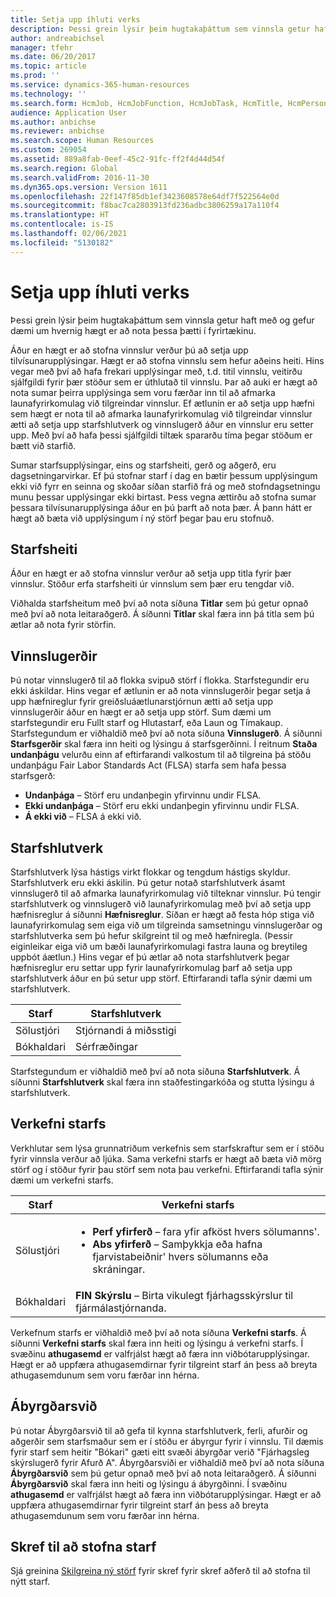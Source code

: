 ```yaml
---
title: Setja upp íhluti verks
description: Þessi grein lýsir þeim hugtakaþáttum sem vinnsla getur haft með og gefur dæmi um hvernig hægt er að nota þessa þætti í fyrirtækinu.
author: andreabichsel
manager: tfehr
ms.date: 06/20/2017
ms.topic: article
ms.prod: ''
ms.service: dynamics-365-human-resources
ms.technology: ''
ms.search.form: HcmJob, HcmJobFunction, HcmJobTask, HcmTitle, HcmPersonnelManagementWorkspace
audience: Application User
ms.author: anbichse
ms.reviewer: anbichse
ms.search.scope: Human Resources
ms.custom: 269054
ms.assetid: 889a8fab-0eef-45c2-91fc-ff2f4d44d54f
ms.search.region: Global
ms.search.validFrom: 2016-11-30
ms.dyn365.ops.version: Version 1611
ms.openlocfilehash: 22f147f85db1ef3423608578e64df7f522564e0d
ms.sourcegitcommit: f8bac7ca2803913fd236adbc3806259a17a110f4
ms.translationtype: HT
ms.contentlocale: is-IS
ms.lasthandoff: 02/06/2021
ms.locfileid: "5130182"
---
```

# <a name="set-up-the-components-of-a-job"></a>Setja upp íhluti verks

Þessi grein lýsir þeim hugtakaþáttum sem vinnsla getur haft með og gefur dæmi um hvernig hægt er að nota þessa þætti í fyrirtækinu. 

Áður en hægt er að stofna vinnslur verður þú að setja upp tilvísunarupplýsingar. Hægt er að stofna vinnslu sem hefur aðeins heiti. Hins vegar með því að hafa frekari upplýsingar með, t.d. titil vinnslu, veitirðu sjálfgildi fyrir þær stöður sem er úthlutað til vinnslu. Þar að auki er hægt að nota sumar þeirra upplýsinga sem voru færðar inn til að afmarka launafyrirkomulag við tilgreindar vinnslur. Ef ætlunin er að setja upp hæfni sem hægt er nota til að afmarka launafyrirkomulag við tilgreindar vinnslur ætti að setja upp starfshlutverk og vinnslugerð áður en vinnslur eru setter upp. Með því að hafa þessi sjálfgildi tiltæk spararðu tíma þegar stöðum er bætt við starfið. 

Sumar starfsupplýsingar, eins og starfsheiti, gerð og aðgerð, eru dagsetningarvirkar. Ef þú stofnar starf í dag en bætir þessum upplýsingum ekki við fyrr en seinna og skoðar síðan starfið frá og með stofndagsetningu munu þessar upplýsingar ekki birtast. Þess vegna ættirðu að stofna sumar þessara tilvísunarupplýsinga áður en þú þarft að nota þær. Á þann hátt er hægt að bæta við upplýsingum í ný störf þegar þau eru stofnuð.

## <a name="job-titles"></a>Starfsheiti
Áður en hægt er að stofna vinnslur verður að setja upp titla fyrir þær vinnslur. Stöður erfa starfsheiti úr vinnslum sem þær eru tengdar við. 

Viðhalda starfsheitum með því að nota síðuna **Titlar** sem þú getur opnað með því að nota leitaraðgerð. Á síðunni **Titlar** skal færa inn þá titla sem þú ætlar að nota fyrir störfin.

## <a name="job-types"></a>Vinnslugerðir
Þú notar vinnslugerð til að flokka svipuð störf í flokka. Starfstegundir eru ekki áskildar. Hins vegar ef ætlunin er að nota vinnslugerðir þegar setja á upp hæfnireglur fyrir greiðsluáætlunarstjórnun ætti að setja upp vinnslugerðir áður en hægt er að setja upp störf. Sum dæmi um starfstegundir eru Fullt starf og Hlutastarf, eða Laun og Tímakaup. Starfstegundum er viðhaldið með því að nota síðuna **Vinnslugerð**. Á síðunni **Starfsgerðir** skal færa inn heiti og lýsingu á starfsgerðinni. Í reitnum **Staða undanþágu** velurðu einn af eftirfarandi valkostum til að tilgreina þá stöðu undanþágu Fair Labor Standards Act (FLSA) starfa sem hafa þessa starfsgerð:

-   **Undanþága** – Störf eru undanþegin yfirvinnu undir FLSA.
-   **Ekki undanþága** – Störf eru ekki undanþegin yfirvinnu undir FLSA.
-   **Á ekki við** – FLSA á ekki við.

## <a name="job-functions"></a>Starfshlutverk
Starfshlutverk lýsa hástigs virkt flokkar og tengdum hástigs skyldur. Starfshlutverk eru ekki áskilin. Þú getur notað starfshlutverk ásamt vinnslugerð til að afmarka launafyrirkomulag við tilteknar vinnslur. Þú tengir starfshlutverk og vinnslugerð við launafyrirkomulag með því að setja upp hæfnisreglur á síðunni **Hæfnisreglur**. Síðan er hægt að festa hóp stiga við launafyrirkomulag sem eiga við um tilgreinda samsetningu vinnslugerðar og starfshlutverka sem þú hefur skilgreint til og með hæfniregla. (Þessir eiginleikar eiga við um bæði launafyrirkomulagi fastra launa og breytileg uppbót áætlun.) Hins vegar ef þú ætlar að nota starfshlutverk þegar hæfnisreglur eru settar upp fyrir launafyrirkomulag þarf að setja upp starfshlutverk áður en þú setur upp störf. Eftirfarandi tafla sýnir dæmi um starfshlutverk.

| Starf           | Starfshlutverk         |
|---------------|----------------------|
| Sölustjóri | Stjórnandi á miðsstigi    |
| Bókhaldari    | Sérfræðingar        |

Starfstegundum er viðhaldið með því að nota síðuna **Starfshlutverk**. Á síðunni **Starfshlutverk** skal færa inn staðfestingarkóða og stutta lýsingu á starfshlutverk.

## <a name="job-tasks"></a>Verkefni starfs
Verkhlutar sem lýsa grunnatriðum verkefnis sem starfskraftur sem er í stöðu fyrir vinnsla verður að ljúka. Sama verkefni starfs er hægt að bæta við mörg störf og í stöður fyrir þau störf sem nota þau verkefni. Eftirfarandi tafla sýnir dæmi um verkefni starfs.

<table>
<thead>
<tr class="header">
<th>Starf</th>
<th>Verkefni starfs</th>
</tr>
</thead>
<tbody>
<tr class="odd">
<td>Sölustjóri</td>
<td><ul>
<li><strong>Perf yfirferð</strong> – fara yfir afköst hvers sölumanns&#39;.</li>
<li><strong>Abs yfirferð</strong> – Samþykkja eða hafna fjarvistabeiðnir&#39; hvers sölumanns eða skráningar.</li>
</ul></td>
</tr>
<tr class="even">
<td>Bókhaldari</td>
<td><strong>FIN Skýrslu</strong> – Birta vikulegt fjárhagsskýrslur til fjármálastjórnanda.</td>
</tr>
</tbody>
</table>

Verkefnum starfs er viðhaldið með því að nota síðuna **Verkefni starfs**. Á síðunni **Verkefni starfs** skal færa inn heiti og lýsingu á verkefni starfs. Í svæðinu **athugasemd** er valfrjálst hægt að færa inn viðbótarupplýsingar. Hægt er að uppfæra athugasemdirnar fyrir tilgreint starf án þess að breyta athugasemdunum sem voru færðar inn hérna.

## <a name="areas-of-responsibility"></a>Ábyrgðarsvið
Þú notar Ábyrgðarsvið til að gefa til kynna starfshlutverk, ferli, afurðir og aðgerðir sem starfsmaður sem er í stöðu er ábyrgur fyrir í vinnslu. Til dæmis fyrir starf sem heitir "Bókari" gæti eitt svæði ábyrgðar verið "Fjárhagsleg skýrslugerð fyrir Afurð A". Ábyrgðarsviði er viðhaldið með því að nota síðuna **Ábyrgðarsvið** sem þú getur opnað með því að nota leitaraðgerð. Á síðunni **Ábyrgðarsvið** skal færa inn heiti og lýsingu á ábyrgðinni. Í svæðinu **athugasemd** er valfrjálst hægt að færa inn viðbótarupplýsingar. Hægt er að uppfæra athugasemdirnar fyrir tilgreint starf án þess að breyta athugasemdunum sem voru færðar inn hérna.

## <a name="steps-for-creating-a-job"></a>Skref til að stofna starf
Sjá greinina [Skilgreina ný störf](../fin-and-ops/hr/tasks/define-new-jobs.md) fyrir skref fyrir skref aðferð til að stofna til nýtt starf. 
